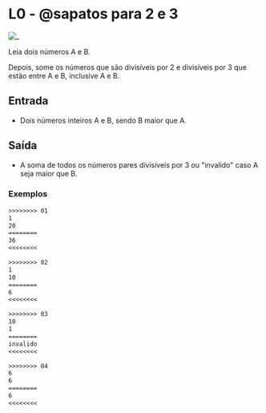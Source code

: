 # L0 - @sapatos para 2 e 3

![_](cover.jpg)

Leia dois números A e B.

Depois, some os números que são divisíveis por 2 e divisíveis por 3 que estão entre A e B, inclusive A e B.

## Entrada

- Dois números inteiros A e B, sendo B maior que A.

## Saída

- A soma de todos os números pares divisíveis por 3 ou "invalido" caso A seja maior que B.

### Exemplos

``` txt
>>>>>>>> 01
1
20
========
36
<<<<<<<<

>>>>>>>> 02
1
10
========
6
<<<<<<<<

>>>>>>>> 03
10
1
========
invalido
<<<<<<<<

>>>>>>>> 04
6
6
========
6
<<<<<<<<
```
